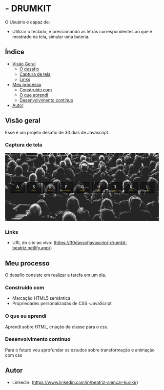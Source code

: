 # - DRUMKIT




O Usuário é capaz de:
- Utilizar o teclado, e pressionando as letras correspondentes ao que é mostrado na tela, simular uma bateria.

## Índice

- [Visão Geral](#visão-geral)
  - [O desafio](#the-challenge)
  - [Captura de tela](#captura-de-tela)
  - [Links](#links)
- [Meu processo](#meu-processo)
  - [Construído com](#construído-com)
  - [O que aprendi](#o-que-aprendi)
  - [Desenvolvimento contínuo](#desenvolvimento-contínuo)
- [Autor](#autor)


## Visão geral

Esse é um projeto desafio de 30 dias de Javascript.


### Captura de tela

![exemplo 1](https://github.com/BeatrizKuriki/DrumKit/blob/main/assets/captura%20de%20tela/tela1.PNG)


### Links

- URL do site ao vivo: (<https://30daysofjavascript-drumkit-beatriz.netlify.app/>)

## Meu processo

O desafio consiste em realizar a tarefa em um dia.

### Construído com

- Marcação HTML5 semântica
- Propriedades personalizadas de CSS
-JavaScript

### O que eu aprendi

Aprendi  sobre HTML, criação de classe para o css.

### Desenvolvimento contínuo

Para o futuro vou aprofundar os estudos sobre transformação e animação com css

## Autor


- Linkedin: (https://www.linkedin.com/in/beatriz-alencar-kuriki/)


